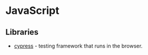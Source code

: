# JavaScript

## Libraries

-   [cypress](https://www.cypress.io/) - testing framework that runs in the browser.
